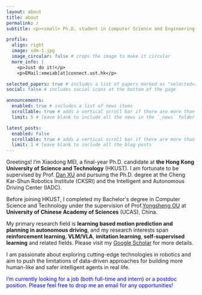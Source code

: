 ```yaml
---
layout: about
title: about
permalink: /
subtitle: <p><small> Ph.D. student in Computer Science and Engineering (CSE) • The Hong Kong University of Science and Technology (HKUST)</small></p>

profile:
  align: right
  image: xdm-1.jpg
  image_circular: false # crops the image to make it circular
  more_info: |
    <p>Just do it!</p>
    <p>EMail:xmeiab[at]connect.ust.hk</p>

selected_papers: true # includes a list of papers marked as "selected={true}"
social: false # includes social icons at the bottom of the page

announcements:
  enabled: true # includes a list of news items
  scrollable: true # adds a vertical scroll bar if there are more than 3 news items
  limit: 5 # leave blank to include all the news in the `_news` folder

latest_posts:
  enabled: False
  scrollable: true # adds a vertical scroll bar if there are more than 3 new posts items
  limit: 1 # leave blank to include all the blog posts
---
```


Greetings! I’m Xiaodong MEI, a final-year Ph.D. candidate at **the Hong Kong University of Science and Technology** (HKUST). I am fortunate to be supervised by Prof. [Dan XU](https://www.danxurgb.net/) and pursuing the Ph.D. degree at the Cheng Kar-Shun Robotics Institute (CKSRI) and the Intelligent and Autonomous Driving Center (IADC).

Before joining HKUST, I completed my Bachelor's degree in Computer Science and Technology under the supervision of Prof.[Yongsheng OU](https://faculty.dlut.edu.cn/ouyongsheng/en/index.htm) at **University of Chinese Academy of Sciences** (UCAS), China.

My primary research field is **learning based motion prediction and planning in autonomous driving**, and my research interests span **reinforcement learning**, **VLM/VLA**, **imitation learning**, **self-supervised learning** and related fields. Please visit my [Google Scholar](https://scholar.google.com/citations?user=PqpXJZQAAAAJ&hl=en) for more details.

I am passionate about exploring cutting-edge technologies in robotics and aim to push the limitations of data-driven approaches for building more human-like and safer intelligent agents in real life.

<p style="color: blue;">I’m currently looking for a job (both full-time and intern) or a postdoc position. Please feel free to drop me an email for any opportunities!

